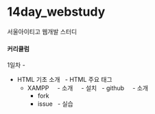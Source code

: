 # 14day_webstudy
서울아이티고 웹개발 스터디<br>


#### 커리큘럼
1일차 -
- HTML 기초 소개
   - HTML 주요 태그 
   - XAMPP 
     - 소개
     - 설치
   - github
     - 소개
     - fork
     - issue
   - 실습
